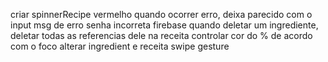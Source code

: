 criar spinnerRecipe vermelho quando ocorrer erro, deixa parecido com o input
msg de erro senha incorreta firebase
quando deletar um ingrediente, deletar todas as referencias dele na receita
controlar cor do % de acordo com o foco
alterar ingredient e receita
swipe gesture